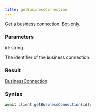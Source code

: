 ```yaml
---
title: getBusinessConnection
---
```


Get a business connection. Bot-only.


### Parameters 

<div class="flex flex-col gap-3"><div><div class="font-mono" id="p_id" data-anchor><span class="font-bold">id</span><span class="opacity-50">:</span> <span>string</span></div><div class="pl-3"><div class="no-margin">

The identifier of the business connection.

</div></div></div></div>

### Result 

<div class="font-mono"><a href="/gh/types/businessconnection"  >BusinessConnection</a></div>

### Syntax

```ts
await client.getBusinessConnection(id);
```



